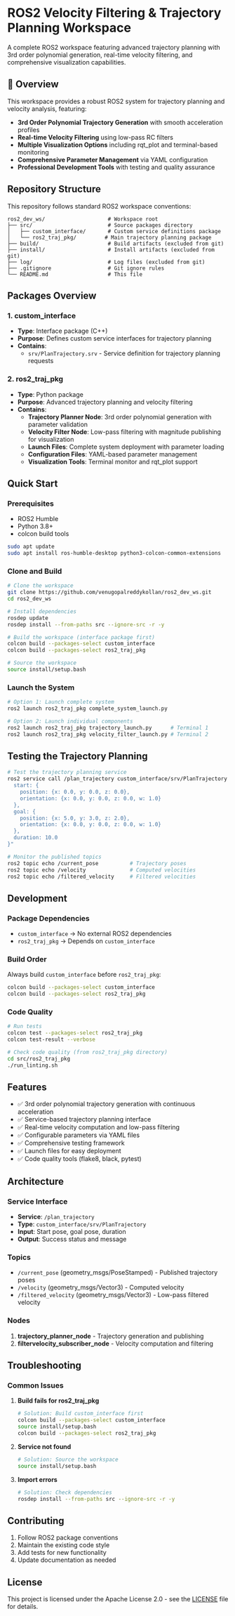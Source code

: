 # ROS2 Velocity Filtering & Trajectory Planning Workspace

A complete ROS2 workspace featuring advanced trajectory planning with 3rd order polynomial generation, real-time velocity filtering, and comprehensive visualization capabilities.

## 🎯 Overview

This workspace provides a robust ROS2 system for trajectory planning and velocity analysis, featuring:
- **3rd Order Polynomial Trajectory Generation** with smooth acceleration profiles
- **Real-time Velocity Filtering** using low-pass RC filters
- **Multiple Visualization Options** including rqt_plot and terminal-based monitoring
- **Comprehensive Parameter Management** via YAML configuration
- **Professional Development Tools** with testing and quality assurance

## Repository Structure

This repository follows standard ROS2 workspace conventions:

```
ros2_dev_ws/                    # Workspace root
├── src/                        # Source packages directory
│   ├── custom_interface/       # Custom service definitions package
│   └── ros2_traj_pkg/         # Main trajectory planning package
├── build/                      # Build artifacts (excluded from git)
├── install/                    # Install artifacts (excluded from git)
├── log/                        # Log files (excluded from git)
├── .gitignore                  # Git ignore rules
└── README.md                   # This file
```

## Packages Overview

### 1. custom_interface
- **Type**: Interface package (C++)
- **Purpose**: Defines custom service interfaces for trajectory planning
- **Contains**: 
  - `srv/PlanTrajectory.srv` - Service definition for trajectory planning requests

### 2. ros2_traj_pkg  
- **Type**: Python package
- **Purpose**: Advanced trajectory planning and velocity filtering
- **Contains**:
  - **Trajectory Planner Node**: 3rd order polynomial generation with parameter validation
  - **Velocity Filter Node**: Low-pass filtering with magnitude publishing for visualization
  - **Launch Files**: Complete system deployment with parameter loading
  - **Configuration Files**: YAML-based parameter management
  - **Visualization Tools**: Terminal monitor and rqt_plot support

## Quick Start

### Prerequisites
- ROS2 Humble
- Python 3.8+
- colcon build tools

```bash
sudo apt update
sudo apt install ros-humble-desktop python3-colcon-common-extensions
```

### Clone and Build

```bash
# Clone the workspace
git clone https://github.com/venugopalreddykollan/ros2_dev_ws.git
cd ros2_dev_ws

# Install dependencies
rosdep update
rosdep install --from-paths src --ignore-src -r -y

# Build the workspace (interface package first)
colcon build --packages-select custom_interface
colcon build --packages-select ros2_traj_pkg

# Source the workspace
source install/setup.bash
```

### Launch the System

```bash
# Option 1: Launch complete system
ros2 launch ros2_traj_pkg complete_system_launch.py

# Option 2: Launch individual components
ros2 launch ros2_traj_pkg trajectory_launch.py      # Terminal 1
ros2 launch ros2_traj_pkg velocity_filter_launch.py # Terminal 2
```

## Testing the Trajectory Planning

```bash
# Test the trajectory planning service
ros2 service call /plan_trajectory custom_interface/srv/PlanTrajectory "{
  start: {
    position: {x: 0.0, y: 0.0, z: 0.0},
    orientation: {x: 0.0, y: 0.0, z: 0.0, w: 1.0}
  },
  goal: {
    position: {x: 5.0, y: 3.0, z: 2.0}, 
    orientation: {x: 0.0, y: 0.0, z: 0.0, w: 1.0}
  },
  duration: 10.0
}"

# Monitor the published topics
ros2 topic echo /current_pose          # Trajectory poses
ros2 topic echo /velocity              # Computed velocities  
ros2 topic echo /filtered_velocity     # Filtered velocities
```

## Development

### Package Dependencies
- `custom_interface` → No external ROS2 dependencies
- `ros2_traj_pkg` → Depends on `custom_interface`

### Build Order
Always build `custom_interface` before `ros2_traj_pkg`:
```bash
colcon build --packages-select custom_interface
colcon build --packages-select ros2_traj_pkg
```

### Code Quality
```bash
# Run tests
colcon test --packages-select ros2_traj_pkg
colcon test-result --verbose

# Check code quality (from ros2_traj_pkg directory)
cd src/ros2_traj_pkg
./run_linting.sh
```

## Features

- ✅ 3rd order polynomial trajectory generation with continuous acceleration
- ✅ Service-based trajectory planning interface  
- ✅ Real-time velocity computation and low-pass filtering
- ✅ Configurable parameters via YAML files
- ✅ Comprehensive testing framework
- ✅ Launch files for easy deployment
- ✅ Code quality tools (flake8, black, pytest)

## Architecture

### Service Interface
- **Service**: `/plan_trajectory` 
- **Type**: `custom_interface/srv/PlanTrajectory`
- **Input**: Start pose, goal pose, duration
- **Output**: Success status and message

### Topics
- `/current_pose` (geometry_msgs/PoseStamped) - Published trajectory poses
- `/velocity` (geometry_msgs/Vector3) - Computed velocity  
- `/filtered_velocity` (geometry_msgs/Vector3) - Low-pass filtered velocity

### Nodes
1. **trajectory_planner_node** - Trajectory generation and publishing
2. **filtervelocity_subscriber_node** - Velocity computation and filtering

## Troubleshooting

### Common Issues

1. **Build fails for ros2_traj_pkg**
   ```bash
   # Solution: Build custom_interface first
   colcon build --packages-select custom_interface
   source install/setup.bash
   colcon build --packages-select ros2_traj_pkg
   ```

2. **Service not found**
   ```bash
   # Solution: Source the workspace
   source install/setup.bash
   ```

3. **Import errors**
   ```bash
   # Solution: Check dependencies
   rosdep install --from-paths src --ignore-src -r -y
   ```

## Contributing

1. Follow ROS2 package conventions
2. Maintain the existing code style
3. Add tests for new functionality  
4. Update documentation as needed

## License

This project is licensed under the Apache License 2.0 - see the [LICENSE](src/ros2_traj_pkg/LICENSE) file for details.
